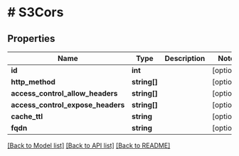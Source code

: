 # # S3Cors

## Properties

Name | Type | Description | Notes
------------ | ------------- | ------------- | -------------
**id** | **int** |  | [optional]
**http_method** | **string[]** |  | [optional]
**access_control_allow_headers** | **string[]** |  | [optional]
**access_control_expose_headers** | **string[]** |  | [optional]
**cache_ttl** | **string** |  | [optional]
**fqdn** | **string** |  | [optional]

[[Back to Model list]](../../README.md#models) [[Back to API list]](../../README.md#endpoints) [[Back to README]](../../README.md)
